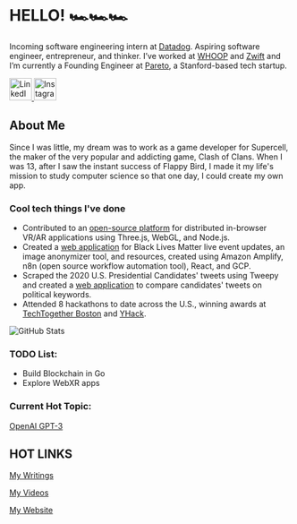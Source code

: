 <!--
**nicoledanuwidjaja/nicoledanuwidjaja** is a ✨ _special_ ✨ repository because its `README.md` (this file) appears on your GitHub profile.

Here are some ideas to get you started:

- 🔭 I’m currently working on ...
- 🌱 I’m currently learning ...
- 👯 I’m looking to collaborate on ...
- 🤔 I’m looking for help with ...
- 💬 Ask me about ...
- 📫 How to reach me: ...
- 😄 Pronouns: ...
- ⚡ Fun fact: ...
-->
# HELLO! 🏎️🏎️🏎️ 
Incoming software engineering intern at [Datadog](https://www.datadoghq.com/). Aspiring software engineer, entrepreneur, and thinker. I’ve worked at [WHOOP](http://whoop.com/) and [Zwift](https://zwift.com/) and I’m currently a Founding Engineer at [Pareto](http://hellopareto.com/), a Stanford-based tech startup.

<a href="https://www.linkedin.com/in/nicoledanuwidjaja/">
  <img alt="LinkedIn" width="40px" src="https://cdn.jsdelivr.net/npm/simple-icons@v3/icons/linkedin.svg" />
</a>
<a href="https://www.instagram.com/thenickyflash">
  <img alt="Instagram" width="40px" src="https://cdn.jsdelivr.net/npm/simple-icons@v3/icons/instagram.svg" />
</a>

## About Me
Since I was little, my dream was to work as a game developer for Supercell, the maker of the very popular and addicting game, Clash of Clans. When I was 13, after I saw the instant success of Flappy Bird, I made it my life's mission to study computer science so that one day, I could create my own app.

### Cool tech things I've done
- Contributed to an [open-source platform](https://github.com/webaverse/xrpackage) for distributed in-browser VR/AR applications using Three.js, WebGL, and Node.js.
- Created a [web application](https://master.d2ezegqjichq73.amplifyapp.com/) for Black Lives Matter live event updates, an image anonymizer tool, and resources, created using Amazon Amplify, n8n (open source workflow automation tool), React, and GCP.
- Scraped the 2020 U.S. Presidential Candidates' tweets using Tweepy and created a [web application](https://github.com/vkong6019/scrapetheprez) to compare candidates' tweets on political keywords.
- Attended 8 hackathons to date across the U.S., winning awards at [TechTogether Boston](https://devpost.com/software/miraimessage) and [YHack](https://devpost.com/software/garbadoor).


![GitHub Stats](https://github-readme-stats.vercel.app/api?username=nicoledanuwidjaja&show_icons=true)

### TODO List:
- Build Blockchain in Go
- Explore WebXR apps

### Current Hot Topic:
[OpenAI GPT-3](https://www.technologyreview.com/2020/07/20/1005454/openai-machine-learning-language-generator-gpt-3-nlp/)

## HOT LINKS
[My Writings](https://www.quora.com/profile/Nicole-Danuwidjaja)

[My Videos](https://www.youtube.com/channel/UCgAGSpR6DPXyRoFWDtQYUfQ)

[My Website](https://danuwidjaja.com/)
